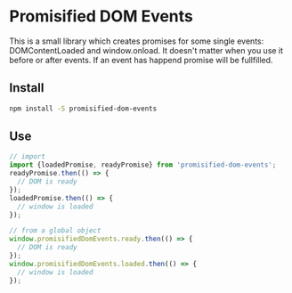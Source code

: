 Promisified DOM Events
======================

This is a small library which creates promises for some single events: DOMContentLoaded and window.onload. It doesn't matter when you use it before or after events. If an event has happend promise will be fullfilled.

## Install

```bash
npm install -S promisified-dom-events
```

## Use

```javascript
// import
import {loadedPromise, readyPromise} from 'promisified-dom-events';
readyPromise.then(() => {
  // DOM is ready
});
loadedPromise.then(() => {
  // window is loaded
});

// from a global object
window.promisifiedDomEvents.ready.then(() => {
  // DOM is ready
});
window.promisifiedDomEvents.loaded.then(() => {
  // window is loaded
});

```
